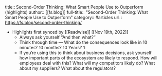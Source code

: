 title:: Second-Order Thinking: What Smart People Use to Outperform (highlights)
author:: [[fs.blog]]
full-title:: "Second-Order Thinking: What Smart People Use to Outperform"
category:: #articles
url:: https://fs.blog/second-order-thinking/

- Highlights first synced by [[Readwise]] [[Nov 19th, 2022]]
	- Always ask yourself “And then what?”
	- Think through time — What do the consequences look like in 10 minutes? 10 months? 10 Years? 1
	- If you’re using this to think about business decisions, ask yourself how important parts of the ecosystem are likely to respond. How will employees deal with this? What will my competitors likely do? What about my suppliers? What about the regulators?